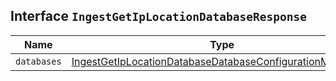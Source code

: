 ## Interface `IngestGetIpLocationDatabaseResponse`

| Name | Type | Description |
| - | - | - |
| `databases` | [IngestGetIpLocationDatabaseDatabaseConfigurationMetadata](./IngestGetIpLocationDatabaseDatabaseConfigurationMetadata.md)[] | &nbsp; |
